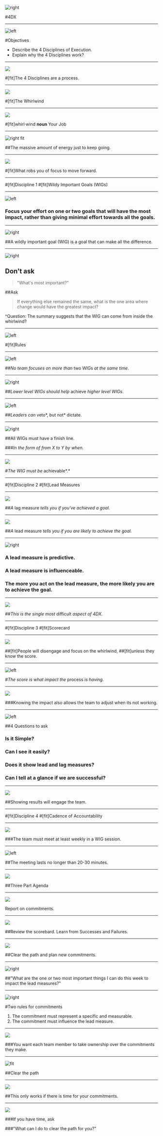 ![right](img/1_4DXBook.jpg)

#4DX

---

![left](img/3_Objectives.png)

#Objectives

- Describe the 4 Disciplines of Execution.
- Explain why the 4 Disciplines work?

---

![](img/2_Process.png)

#[fit]The 4 Disciplines are a process.

---

![](img/3_Whirlwind.png)

#[fit]The Whirlwind

---

![](img/4_Job.jpg)

#[fit]whirl·wind **noun** Your Job

---

![right fit](img/5_Energy.png)

##The massive amount of energy just to keep going.

---

![](img/6_Focus.jpg)

#[fit]What robs you of focus to move forward.

---

#[fit]Discipline 1
#[fit]Wildy Important Goals (WIGs)

---

![left](img/7_Impact.jpg)

### Focus your effort on one or two goals that will have the most impact, rather than giving minimal effort towards all the goals.

---

![right](img/8_Wig.jpg)

##A wildly important goal (WIG) is a goal that can make all the difference.

---

![right](img/9_Ask.jpg)

## Don't ask 
> "What's most important?"

##Ask 
> If everything else remained the same, what is the one area where change would have the greatest impact?

^Question: The summary suggests that the WIG can come from inside the whirlwind?

---

![left](img/11_4.jpg)

#[fit]Rules

---

![left](img/11_1.jpg)

##*No team focuses on more than* two WIGs *at the same time.*

---

![right](img/11_2.jpg)

##*Lower level WIGs should help* achieve *higher level WIGs.*

---

![left](img/11_3.jpg)

##*Leaders can* veto*, but not* dictate.

---

![right](img/11_4.jpg)

##All WIGs must have a finish line.

###*In the form of from X to Y by when.*

---

![](img/checkered_flag.png)

#*The WIG must be* achievable*.*

---

#[fit]Discipline 2
#[fit]Lead Measures

---

![](img/clock.jpg)

##*A* lag measure *tells you if you've achieved a goal*.

---

![](img/binoculars.jpg)

##*A* lead measure *tells you if you are likely to achieve the goal.*

---

![right](img/crystal_ball.png)

### A lead measure is predictive.
### A lead measure is influenceable.
### The more you act on the lead measure, the more likely you are to achieve the goal.

---

![](img/magic-cube.jpg)

##*This is the single most* difficult *aspect of 4DX.*

---

#[fit]Discipline 3
#[fit]Scorecard

---

![](img/scoreboard.jpg)

##[fit]People will disengage and focus on the whirlwind,
##[fit]unless they know the score.

---

![left](img/domino.jpg)

#*The score is what impact the* process *is having*.

---

![](img/scales.png)

###Knowing the impact also allows the team to adjust when its not working.

---
![left](img/questions.png)

##4 Questions to ask

### Is it Simple?

### Can I see it easily?

### Does it show lead and lag measures?

### Can I tell at a glance if we are successful?

---

![](img/speedometer.jpg)

##Showing results will engage the team.

---

#[fit]Discipline 4
#[fit]Cadence of Accountability

---

![](img/arrows.jpg)

###The team must meet at least weekly in a WIG session.

---

![left ](img/stopwatch.jpg)

##The meeting lasts no longer than 20-30 minutes.

---

![](img/piechart.png)

##Three Part Agenda

---

![](img/speech.png)

Report on commitments.

---

![](img/scoreboard2.png)

##Review the scorebard.  Learn from Successes and Failures.

---

![](img/road.jpg)

##Clear the path and plan new commitments.

---

![right](img/hatena.png)

##"What are the one or two most important things I can do this week to impact the lead measures?"

---

![right](img/space_shuttle.jpg)

#Two rules for commitments

1.  The commitment must represent a specific and measurable.
2.  The commitment must influence the lead measure.

---

![](img/success2.jpg)

###You want each team member to take ownership over the commitments they make.

---

![fit](img/broom.png)

##Clear the path

---

![](img/gears.jpg)

##This only works if there is time for your commitments.

---

![](img/brush.jpg)

###If you have time, ask

###"What can I do to clear the path for you?"
